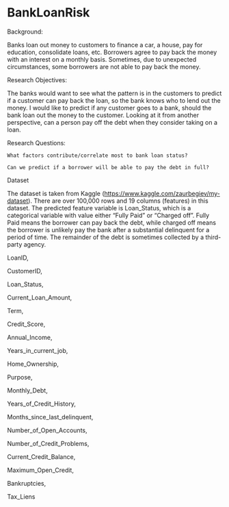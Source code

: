 # BankLoanRisk

Background:

Banks loan out money to customers to finance a car, a house, pay for education, consolidate loans, etc. Borrowers agree to pay back the money with an interest on a monthly basis. Sometimes, due to unexpected circumstances, some borrowers are not able to pay back the money.

Research Objectives:

The banks would want to see what the pattern is in the customers to predict if a customer can pay back the loan, so the bank knows who to lend out the money. I would like to predict if any customer goes to a bank, should the bank loan out the money to the customer. Looking at it from another perspective, can a person pay off the debt when they consider taking on a loan.

Research Questions:

    What factors contribute/correlate most to bank loan status?

    Can we predict if a borrower will be able to pay the debt in full?

Dataset

The dataset is taken from Kaggle (https://www.kaggle.com/zaurbegiev/my-dataset). There are over 100,000 rows and 19 columns (features) in this dataset. The predicted feature variable is Loan_Status, which is a categorical variable with value either “Fully Paid” or “Charged off”. Fully Paid means the borrower can pay back the debt, while charged off means the borrower is unlikely pay the bank after a substantial delinquent for a period of time. The remainder of the debt is sometimes collected by a third-party agency.

LoanID,

CustomerID,

Loan_Status,

Current_Loan_Amount,

Term,

Credit_Score,

Annual_Income,

Years_in_current_job,

Home_Ownership,

Purpose,

Monthly_Debt,

Years_of_Credit_History,

Months_since_last_delinquent,

Number_of_Open_Accounts,

Number_of_Credit_Problems,

Current_Credit_Balance,

Maximum_Open_Credit,

Bankruptcies,

Tax_Liens
